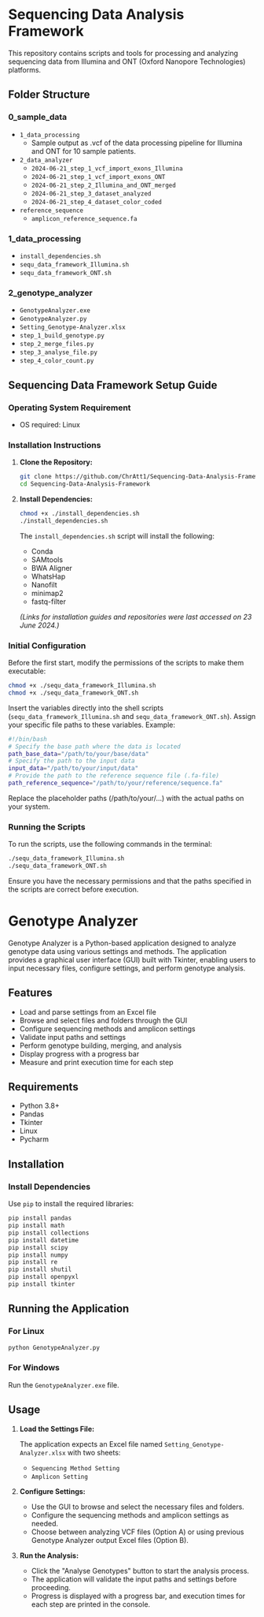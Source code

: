 
# Sequencing Data Analysis Framework

This repository contains scripts and tools for processing and analyzing sequencing data from Illumina and ONT (Oxford Nanopore Technologies) platforms.

## Folder Structure

### 0_sample_data
- `1_data_processing`
  - Sample output as .vcf of the data processing pipeline for Illumina and ONT for 10 sample patients.
- `2_data_analyzer`
  - `2024-06-21_step_1_vcf_import_exons_Illumina`
  - `2024-06-21_step_1_vcf_import_exons_ONT`
  - `2024-06-21_step_2_Illumina_and_ONT_merged`
  - `2024-06-21_step_3_dataset_analyzed`
  - `2024-06-21_step_4_dataset_color_coded`
- `reference_sequence`
  - `amplicon_reference_sequence.fa`

### 1_data_processing
- `install_dependencies.sh`
- `sequ_data_framework_Illumina.sh`
- `sequ_data_framework_ONT.sh`

### 2_genotype_analyzer
- `GenotypeAnalyzer.exe`
- `GenotypeAnalyzer.py`
- `Setting_Genotype-Analyzer.xlsx`
- `step_1_build_genotype.py`
- `step_2_merge_files.py`
- `step_3_analyse_file.py`
- `step_4_color_count.py`

## Sequencing Data Framework Setup Guide

### Operating System Requirement
- OS required: Linux

### Installation Instructions

1. **Clone the Repository:**

    ```bash
    git clone https://github.com/ChrAtt1/Sequencing-Data-Analysis-Framework.git
    cd Sequencing-Data-Analysis-Framework
    ```

2. **Install Dependencies:**

    ```bash
    chmod +x ./install_dependencies.sh
    ./install_dependencies.sh
    ```

    The `install_dependencies.sh` script will install the following:
    - Conda
    - SAMtools
    - BWA Aligner
    - WhatsHap
    - Nanofilt
    - minimap2
    - fastq-filter

    *(Links for installation guides and repositories were last accessed on 23 June 2024.)*

### Initial Configuration

Before the first start, modify the permissions of the scripts to make them executable:

```bash
chmod +x ./sequ_data_framework_Illumina.sh
chmod +x ./sequ_data_framework_ONT.sh
```

Insert the variables directly into the shell scripts (`sequ_data_framework_Illumina.sh` and `sequ_data_framework_ONT.sh`). Assign your specific file paths to these variables. Example:

```bash
#!/bin/bash
# Specify the base path where the data is located
path_base_data="/path/to/your/base/data"
# Specify the path to the input data
input_data="/path/to/your/input/data"
# Provide the path to the reference sequence file (.fa-file)
path_reference_sequence="/path/to/your/reference/sequence.fa"
```

Replace the placeholder paths (/path/to/your/...) with the actual paths on your system.

### Running the Scripts

To run the scripts, use the following commands in the terminal:

```bash
./sequ_data_framework_Illumina.sh
./sequ_data_framework_ONT.sh
```

Ensure you have the necessary permissions and that the paths specified in the scripts are correct before execution.

# Genotype Analyzer

Genotype Analyzer is a Python-based application designed to analyze genotype data using various settings and methods. The application provides a graphical user interface (GUI) built with Tkinter, enabling users to input necessary files, configure settings, and perform genotype analysis.

## Features

- Load and parse settings from an Excel file
- Browse and select files and folders through the GUI
- Configure sequencing methods and amplicon settings
- Validate input paths and settings
- Perform genotype building, merging, and analysis
- Display progress with a progress bar
- Measure and print execution time for each step

## Requirements

- Python 3.8+
- Pandas
- Tkinter
- Linux
- Pycharm

## Installation

### Install Dependencies

Use `pip` to install the required libraries:

```bash
pip install pandas
pip install math
pip install collections
pip install datetime
pip install scipy
pip install numpy
pip install re
pip install shutil
pip install openpyxl
pip install tkinter
```

## Running the Application

### For Linux

```bash
python GenotypeAnalyzer.py
```

### For Windows

Run the `GenotypeAnalyzer.exe` file.

## Usage

1. **Load the Settings File:**

    The application expects an Excel file named `Setting_Genotype-Analyzer.xlsx` with two sheets:
    - `Sequencing Method Setting`
    - `Amplicon Setting`

2. **Configure Settings:**

    - Use the GUI to browse and select the necessary files and folders.
    - Configure the sequencing methods and amplicon settings as needed.
    - Choose between analyzing VCF files (Option A) or using previous Genotype Analyzer output Excel files (Option B).

3. **Run the Analysis:**

    - Click the "Analyse Genotypes" button to start the analysis process.
    - The application will validate the input paths and settings before proceeding.
    - Progress is displayed with a progress bar, and execution times for each step are printed in the console.
